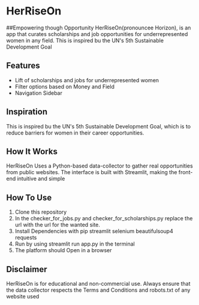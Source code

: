 # HerRiseOn
##Empowering though Opportunity
HerRiseOn(pronouncee Horizon), is an app that curates scholarships and job opportunities for underrepresented women in any field. This is inspired bu the UN's 5th Sustainable Development Goal

## Features
- Lift of scholarships and jobs for underrepresented women
- Filter options based on Money and Field
- Navigation Sidebar

## Inspiration
This is inspired bu the UN's 5th Sustainable Development Goal, which is to reduce barriers for women in their career opportunities.

## How It Works
HerRiseOn Uses a Python-based data-collector to gather real opportunities from public websites. The interface is built with Streamlit, making the front-end intuitive and simple

## How To Use
1. Clone this repository
2. In the checker_for_jobs.py and checker_for_scholarships.py replace the url with the url for the wanted site.
3. Install Dependencies with pip streamlit selenium beautifulsoup4 requests
4. Run by using streamlit run app.py in the terminal
5. The platform should Open in a browser

## Disclaimer
HerRiseOn is for educational and non-commercial use. Always ensure that the data collector respects the Terms and Conditions and robots.txt of any website used
